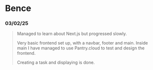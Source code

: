 # Bence
### 03/02/25
> Managed to learn about Next.js but progressed slowly.
>
> Very basic frontend set up, with a navbar, footer and main. Inside main I have managed to use Pantry.cloud to test and design the frontend.
>
> Creating a task and displaying is done.